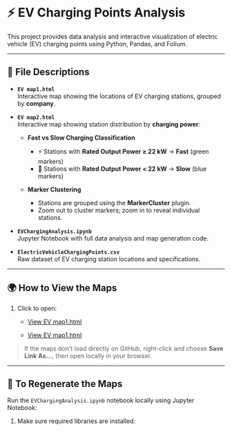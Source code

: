 # ⚡ EV Charging Points Analysis

This project provides data analysis and interactive visualization of electric vehicle (EV) charging points using Python, Pandas, and Folium.

---

## 📁 File Descriptions

- **`EV map1.html`**  
  Interactive map showing the locations of EV charging stations, grouped by **company**.

- **`EV map2.html`**  
  Interactive map showing station distribution by **charging power**:

  - **Fast vs Slow Charging Classification**
    - ⚡ Stations with **Rated Output Power ≥ 22 kW** → **Fast** (green markers)
    - 🔌 Stations with **Rated Output Power < 22 kW** → **Slow** (blue markers)

  - **Marker Clustering**
    - Stations are grouped using the **MarkerCluster** plugin.
    - Zoom out to cluster markers; zoom in to reveal individual stations.

- **`EVChargingAnalysis.ipynb`**  
  Jupyter Notebook with full data analysis and map generation code.

- **`ElectricVehicleChargingPoints.csv`**  
  Raw dataset of EV charging station locations and specifications.

---

## 🌍 How to View the Maps

1. Click to open:
   - [View EV map1.html](https://github.com/solojh/EVChargingAnalysis/blob/main/EV%20map1.html)

   - [View EV map1.html](https://github.com/solojh/EVChargingAnalysis/blob/main/EV%20map2.html)


> If the maps don't load directly on GitHub, right-click and choose **Save Link As...**, then open locally in your browser.

---

## 🔄 To Regenerate the Maps

Run the `EVChargingAnalysis.ipynb` notebook locally using Jupyter Notebook:

1. Make sure required libraries are installed:
